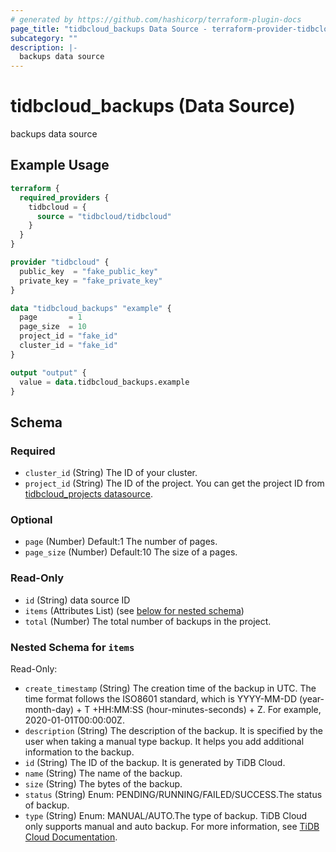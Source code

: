 ```yaml
---
# generated by https://github.com/hashicorp/terraform-plugin-docs
page_title: "tidbcloud_backups Data Source - terraform-provider-tidbcloud"
subcategory: ""
description: |-
  backups data source
---
```


# tidbcloud_backups (Data Source)

backups data source

## Example Usage

```terraform
terraform {
  required_providers {
    tidbcloud = {
      source = "tidbcloud/tidbcloud"
    }
  }
}

provider "tidbcloud" {
  public_key  = "fake_public_key"
  private_key = "fake_private_key"
}

data "tidbcloud_backups" "example" {
  page       = 1
  page_size  = 10
  project_id = "fake_id"
  cluster_id = "fake_id"
}

output "output" {
  value = data.tidbcloud_backups.example
}
```

<!-- schema generated by tfplugindocs -->
## Schema

### Required

- `cluster_id` (String) The ID of your cluster.
- `project_id` (String) The ID of the project. You can get the project ID from [tidbcloud_projects datasource](../datasource/projects.md).

### Optional

- `page` (Number) Default:1 The number of pages.
- `page_size` (Number) Default:10 The size of a pages.

### Read-Only

- `id` (String) data source ID
- `items` (Attributes List) (see [below for nested schema](#nestedatt--items))
- `total` (Number) The total number of backups in the project.

<a id="nestedatt--items"></a>
### Nested Schema for `items`

Read-Only:

- `create_timestamp` (String) The creation time of the backup in UTC. The time format follows the ISO8601 standard, which is YYYY-MM-DD (year-month-day) + T +HH:MM:SS (hour-minutes-seconds) + Z. For example, 2020-01-01T00:00:00Z.
- `description` (String) The description of the backup. It is specified by the user when taking a manual type backup. It helps you add additional information to the backup.
- `id` (String) The ID of the backup. It is generated by TiDB Cloud.
- `name` (String) The name of the backup.
- `size` (String) The bytes of the backup.
- `status` (String) Enum: PENDING/RUNNING/FAILED/SUCCESS.The status of backup.
- `type` (String) Enum: MANUAL/AUTO.The type of backup. TiDB Cloud only supports manual and auto backup. For more information, see [TiDB Cloud Documentation](https://docs.pingcap.com/tidbcloud/backup-and-restore#backup).


